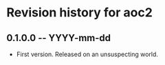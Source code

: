 # Revision history for aoc2

## 0.1.0.0  -- YYYY-mm-dd

* First version. Released on an unsuspecting world.

